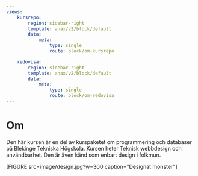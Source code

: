 ```yaml
---
views:
    kursrepo:
        region: sidebar-right
        template: anax/v2/block/default
        data:
            meta:
                type: single
                route: block/om-kursrepo

    redovisa:
        region: sidebar-right
        template: anax/v2/block/default
        data:
            meta:
                type: single
                route: block/om-redovisa
---
```

Om
=========================

Den här kursen är en del av kurspaketet om programmering och databaser på Blekinge Tekniska Högskola. Kursen heter Teknisk webbdesign och användbarhet. Den är även känd som enbart design i folkmun.

[FIGURE src=image/design.jpg?w=300 caption="Designat mönster"]
